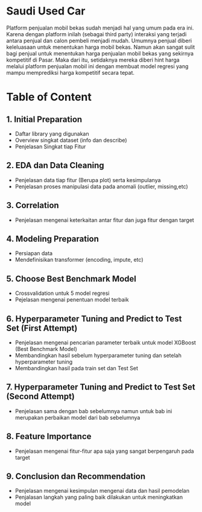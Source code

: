 # Saudi Used Car
Platform penjualan mobil bekas sudah menjadi hal yang umum pada era ini. Karena dengan platform inilah (sebagai third party) interaksi yang terjadi antara penjual dan calon pembeli menjadi mudah.
Umumnya penjual diberi keleluasaan untuk menentukan harga mobil bekas. Namun akan sangat sulit bagi penjual untuk menentukan harga penjualan mobil bekas yang sekirnya kompetitif di Pasar.
Maka dari itu, setidaknya mereka diberi hint harga melalui platform penjualan mobil ini dengan membuat model regresi yang mampu memprediksi harga kompetitif secara tepat.

# Table of Content
## 1. Initial Preparation
- Daftar library yang digunakan 
- Overview singkat dataset (info dan describe)
- Penjelasan Singkat tiap Fitur
## 2. EDA dan Data Cleaning
- Penjelasan data tiap fitur (Berupa plot) serta kesimpulanya
- Penjelasan proses manipulasi data pada anomali (outlier, missing,etc)
## 3. Correlation
- Penjelasan mengenai keterkaitan antar fitur dan juga fitur dengan target
## 4. Modeling Preparation
- Persiapan data
- Mendefinisikan transformer (encoding, impute, etc)
## 5. Choose Best Benchmark Model
- Crossvalidation untuk 5 model regresi 
- Pejelasan mengenai penentuan model terbaik
## 6. Hyperparameter Tuning and Predict to Test Set (First Attempt)
- Penjelasan mengenai pencarian parameter terbaik untuk model XGBoost (Best Benchmark Model)
- Membandingkan hasil sebelum hyperparameter tuning dan setelah hyperparameter tuning
- Membandingkan hasil pada train set dan Test Set
## 7. Hyperparameter Tuning and Predict to Test Set (Second Attempt)
- Penjelasan sama dengan bab sebelumnya namun untuk bab ini merupakan perbaikan model dari bab sebelumnya
## 8. Feature Importance
- Penjelasan mengenai fitur-fitur apa saja yang sangat berpengaruh pada target
## 9. Conclusion dan Recommendation
- Penjelasan mengenai kesimpulan mengenai data dan hasil pemodelan
- Penjalasan langkah yang paling baik dilakukan untuk meningkatkan model
